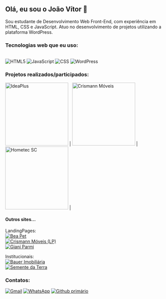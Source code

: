 ## Olá, eu sou o João Vítor 👋
Sou estudante de Desenvolvimento Web Front-End, com experiência em HTML, CSS e JavaScript. Atuo no desenvolvimento de projetos utilizando a plataforma WordPress.

### Tecnologias web que eu uso:

<div style="display: inline_block;"> <br/>
  <img alt="HTML5" src="https://img.shields.io/badge/HTML5-E34F26?style=for-the-badge&logo=html5&logoColor=white" />
   <img alt="JavaScript" src="https://img.shields.io/badge/JavaScript-F7DF1E?style=for-the-badge&logo=javascript&logoColor=black" />
   <img alt="CSS" src="https://img.shields.io/badge/CSS-239120?&style=for-the-badge&logo=css3&logoColor=white" />
   <img alt="WordPress" src="https://img.shields.io/badge/Wordpress-21759B?style=for-the-badge&logo=wordpress&logoColor=white" />
</div>

### Projetos realizados/participados:
<div>
  <a href="https://ideaplus.tec.br/" target="_blank"><img src="https://ideaplus.tec.br/wp-content/uploads/2021/12/logo-white.png" alt="IdeaPlus" width= "200" /></a> |
  <a href="http://www.crismannmoveis.com.br" target="_blank"><img src="https://www.crismannmoveis.com.br/wp-content/uploads/2024/05/logo-white-e1729185670248.png" alt="Crismann Móveis" width= "200" /></a> |
  <a href="https://hometecsc.com.br" target="_blank"><img src="https://hometecsc.com.br/wp-content/uploads/2024/08/default-logo-1536x701.png" alt="Hometec SC" width= "200" /></a> |
</div>

<div>

#### Outros sites...

LandingPages: <br>
[![Bea Pet]()](https://beapetcenter.com.br/cirurgias/) <br>
[![Crismann Móveis (LP)]()](http://www.crismannmoveis.com.br/arquitetos/) <br>
[![Giani Parmi]()](http://gianiparmi.com.br/) <br>

Institucionais:<br>
[![Bauer Imobiliária]()](https://bauerimob.com.br) <br>
[![Semente da Terra]()](https://sementedaterra.com.br/) <br>



### Contatos:

  [![Gmail](https://img.shields.io/badge/Gmail-D14836?style=for-the-badge&logo=gmail&logoColor=white)](mailto:joaovitorcamargo21891@gmail.com)
  [![WhatsApp](https://img.shields.io/badge/WhatsApp-25D366?style=for-the-badge&logo=whatsapp&logoColor=white)](https://api.whatsapp.com/send?phone=+5548996933766&text=Ol%C3%A1%2C+Jo%C3%A3o%21+Tudo+bem%3F%0A+Eu+vi+o+seu+perfil+no+GitHub+e+me+interesso+em+seus+servi%C3%A7os+web.)
[![Github primário](https://img.shields.io/badge/GitHub-100000?style=for-the-badge&logo=github&logoColor=white)](https://github.com/JoaoVenom)
